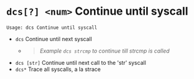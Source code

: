 <!-- TITLE: dcs -->

#  `dcs[?] <num>` Continue until syscall


```
Usage: dcs Continue until syscall
```


- `dcs` Continue until next syscall
   - > _Example `dcs strcmp` to continue till strcmp is called_ 
- `dcs [str]` Continue until next call to the 'str' syscall
- `dcs*` Trace all syscalls, a la strace

<p hidden>dcs dcs*</p>